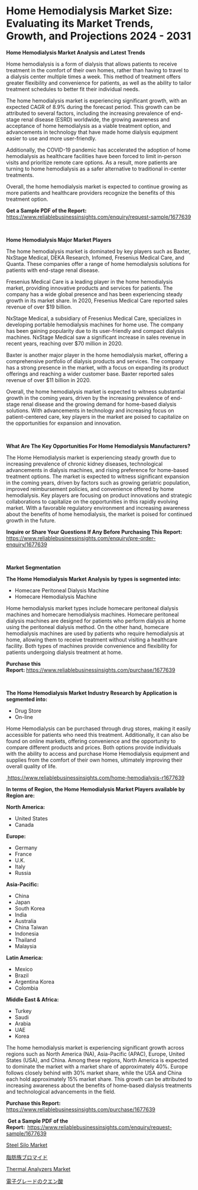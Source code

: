 <p><h1>Home Hemodialysis Market Size: Evaluating its Market Trends, Growth, and Projections 2024 - 2031</h1></p><p><strong>Home Hemodialysis Market Analysis and Latest Trends</strong></p>
<p><p>Home hemodialysis is a form of dialysis that allows patients to receive treatment in the comfort of their own homes, rather than having to travel to a dialysis center multiple times a week. This method of treatment offers greater flexibility and convenience for patients, as well as the ability to tailor treatment schedules to better fit their individual needs.</p><p>The home hemodialysis market is experiencing significant growth, with an expected CAGR of 8.9% during the forecast period. This growth can be attributed to several factors, including the increasing prevalence of end-stage renal disease (ESRD) worldwide, the growing awareness and acceptance of home hemodialysis as a viable treatment option, and advancements in technology that have made home dialysis equipment easier to use and more user-friendly.</p><p>Additionally, the COVID-19 pandemic has accelerated the adoption of home hemodialysis as healthcare facilities have been forced to limit in-person visits and prioritize remote care options. As a result, more patients are turning to home hemodialysis as a safer alternative to traditional in-center treatments.</p><p>Overall, the home hemodialysis market is expected to continue growing as more patients and healthcare providers recognize the benefits of this treatment option.</p></p>
<p><strong>Get a Sample PDF of the Report:&nbsp;</strong> <a href="https://www.reliablebusinessinsights.com/enquiry/request-sample/1677639">https://www.reliablebusinessinsights.com/enquiry/request-sample/1677639</a></p>
<p>&nbsp;</p>
<p><strong>Home Hemodialysis Major Market Players</strong></p>
<p><p>The home hemodialysis market is dominated by key players such as Baxter, NxStage Medical, DEKA Research, Infomed, Fresenius Medical Care, and Quanta. These companies offer a range of home hemodialysis solutions for patients with end-stage renal disease.</p><p>Fresenius Medical Care is a leading player in the home hemodialysis market, providing innovative products and services for patients. The company has a wide global presence and has been experiencing steady growth in its market share. In 2020, Fresenius Medical Care reported sales revenue of over $19 billion.</p><p>NxStage Medical, a subsidiary of Fresenius Medical Care, specializes in developing portable hemodialysis machines for home use. The company has been gaining popularity due to its user-friendly and compact dialysis machines. NxStage Medical saw a significant increase in sales revenue in recent years, reaching over $70 million in 2020.</p><p>Baxter is another major player in the home hemodialysis market, offering a comprehensive portfolio of dialysis products and services. The company has a strong presence in the market, with a focus on expanding its product offerings and reaching a wider customer base. Baxter reported sales revenue of over $11 billion in 2020.</p><p>Overall, the home hemodialysis market is expected to witness substantial growth in the coming years, driven by the increasing prevalence of end-stage renal disease and the growing demand for home-based dialysis solutions. With advancements in technology and increasing focus on patient-centered care, key players in the market are poised to capitalize on the opportunities for expansion and innovation.</p></p>
<p>&nbsp;</p>
<p><strong>What Are The Key Opportunities For Home Hemodialysis Manufacturers?</strong></p>
<p><p>The Home Hemodialysis market is experiencing steady growth due to increasing prevalence of chronic kidney diseases, technological advancements in dialysis machines, and rising preference for home-based treatment options. The market is expected to witness significant expansion in the coming years, driven by factors such as growing geriatric population, improved reimbursement policies, and convenience offered by home hemodialysis. Key players are focusing on product innovations and strategic collaborations to capitalize on the opportunities in this rapidly evolving market. With a favorable regulatory environment and increasing awareness about the benefits of home hemodialysis, the market is poised for continued growth in the future.</p></p>
<p><strong>Inquire or Share Your Questions If Any Before Purchasing This Report:</strong> <a href="https://www.reliablebusinessinsights.com/enquiry/pre-order-enquiry/1677639">https://www.reliablebusinessinsights.com/enquiry/pre-order-enquiry/1677639</a></p>
<p>&nbsp;</p>
<p><strong>Market Segmentation</strong></p>
<p><strong>The Home Hemodialysis Market Analysis by types is segmented into:</strong></p>
<p><ul><li>Homecare Peritoneal Dialysis Machine</li><li>Homecare Hemodialysis Machine</li></ul></p>
<p><p>Home hemodialysis market types include homecare peritoneal dialysis machines and homecare hemodialysis machines. Homecare peritoneal dialysis machines are designed for patients who perform dialysis at home using the peritoneal dialysis method. On the other hand, homecare hemodialysis machines are used by patients who require hemodialysis at home, allowing them to receive treatment without visiting a healthcare facility. Both types of machines provide convenience and flexibility for patients undergoing dialysis treatment at home.</p></p>
<p><strong>Purchase this Report:&nbsp;</strong><a href="https://www.reliablebusinessinsights.com/purchase/1677639">https://www.reliablebusinessinsights.com/purchase/1677639</a></p>
<p>&nbsp;</p>
<p><strong>The Home Hemodialysis Market Industry Research by Application is segmented into:</strong></p>
<p><ul><li>Drug Store</li><li>On-line</li></ul></p>
<p><p>Home Hemodialysis can be purchased through drug stores, making it easily accessible for patients who need this treatment. Additionally, it can also be found on online markets, offering convenience and the opportunity to compare different products and prices. Both options provide individuals with the ability to access and purchase Home Hemodialysis equipment and supplies from the comfort of their own homes, ultimately improving their overall quality of life.</p></p>
<p><a href="https://www.reliablebusinessinsights.com/home-hemodialysis-r1677639">&nbsp;https://www.reliablebusinessinsights.com/home-hemodialysis-r1677639</a></p>
<p><strong>In terms of Region, the Home Hemodialysis Market Players available by Region are:</strong></p>
<p>
    <p> <strong> North America: </strong>
        <ul>
            <li>United States</li>
            <li>Canada</li>
        </ul>
        </p> 
    <p> <strong> Europe: </strong>
        <ul>
            <li>Germany</li>
            <li>France</li>
            <li>U.K.</li>
            <li>Italy</li>
            <li>Russia</li>
        </ul>
        </p> 
    <p> <strong> Asia-Pacific: </strong>
        <ul>
            <li>China</li>
            <li>Japan</li>
            <li>South Korea</li>
            <li>India</li>
            <li>Australia</li>
            <li>China Taiwan</li>
            <li>Indonesia</li>
            <li>Thailand</li>
            <li>Malaysia</li>
        </ul>
        </p> 
    <p> <strong> Latin America: </strong>
        <ul>
            <li>Mexico</li>
            <li>Brazil</li>
            <li>Argentina Korea</li>
            <li>Colombia</li>
        </ul>
        </p> 
    <p> <strong> Middle East & Africa: </strong>
        <ul>
            <li>Turkey</li>
            <li>Saudi</li>
            <li>Arabia</li>
            <li>UAE</li>
            <li>Korea</li>
        </ul>
    </p>
    </p>
<p><p>The home hemodialysis market is experiencing significant growth across regions such as North America (NA), Asia-Pacific (APAC), Europe, United States (USA), and China. Among these regions, North America is expected to dominate the market with a market share of approximately 40%. Europe follows closely behind with 30% market share, while the USA and China each hold approximately 15% market share. This growth can be attributed to increasing awareness about the benefits of home-based dialysis treatments and technological advancements in the field.</p></p>
<p><strong>Purchase this Report: </strong><a href="https://www.reliablebusinessinsights.com/purchase/1677639">https://www.reliablebusinessinsights.com/purchase/1677639</a></p>
<p>&nbsp;<strong>Get a Sample PDF of the Report:&nbsp;&nbsp;</strong><a href="https://www.reliablebusinessinsights.com/enquiry/request-sample/1677639">https://www.reliablebusinessinsights.com/enquiry/request-sample/1677639</a></p>
<p><strong></strong></p>
<p><p><a href="https://github.com/RichRobinson5/Market-Research-Report-List-5/blob/main/steel-silo-market.md">Steel Silo Market</a></p><p><a href="https://github.com/alyle7648/Market-Research-Report-List-2/blob/main/2522612178077.md">脂肪族ブロマイド</a></p><p><a href="https://github.com/gdfhhhj/Market-Research-Report-List-5/blob/main/thermal-analyzers-market.md">Thermal Analyzers Market</a></p><p><a href="https://github.com/leigh4852023/Market-Research-Report-List-2/blob/main/5661744178078.md">電子グレードのクエン酸</a></p></p>